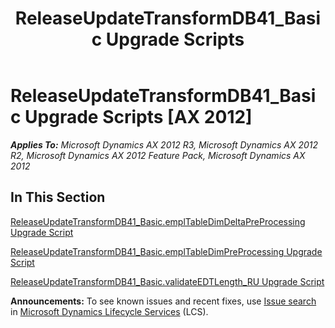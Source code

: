 ﻿---
title: ReleaseUpdateTransformDB41_Basic Upgrade Scripts
TOCTitle: ReleaseUpdateTransformDB41_Basic Upgrade Scripts
ms:assetid: 6b140353-ea06-40f7-8736-f7ede54aab5b
ms:mtpsurl: https://msdn.microsoft.com/en-us/library/JJ685684(v=AX.60)
ms:contentKeyID: 49708885
ms.date: 05/18/2015
mtps_version: v=AX.60
---

# ReleaseUpdateTransformDB41\_Basic Upgrade Scripts [AX 2012]


_**Applies To:** Microsoft Dynamics AX 2012 R3, Microsoft Dynamics AX 2012 R2, Microsoft Dynamics AX 2012 Feature Pack, Microsoft Dynamics AX 2012_

## In This Section

[ReleaseUpdateTransformDB41\_Basic.emplTableDimDeltaPreProcessing Upgrade Script](releaseupdatetransformdb41-basic-empltabledimdeltapreprocessing-upgrade-script.md)

[ReleaseUpdateTransformDB41\_Basic.emplTableDimPreProcessing Upgrade Script](releaseupdatetransformdb41-basic-empltabledimpreprocessing-upgrade-script.md)

[ReleaseUpdateTransformDB41\_Basic.validateEDTLength\_RU Upgrade Script](releaseupdatetransformdb41-basic-validateedtlength-ru-upgrade-script.md)

  
**Announcements:** To see known issues and recent fixes, use [Issue search](http://go.microsoft.com/fwlink/?linkid=389258) in [Microsoft Dynamics Lifecycle Services](http://go.microsoft.com/fwlink/?linkid=306505) (LCS).

